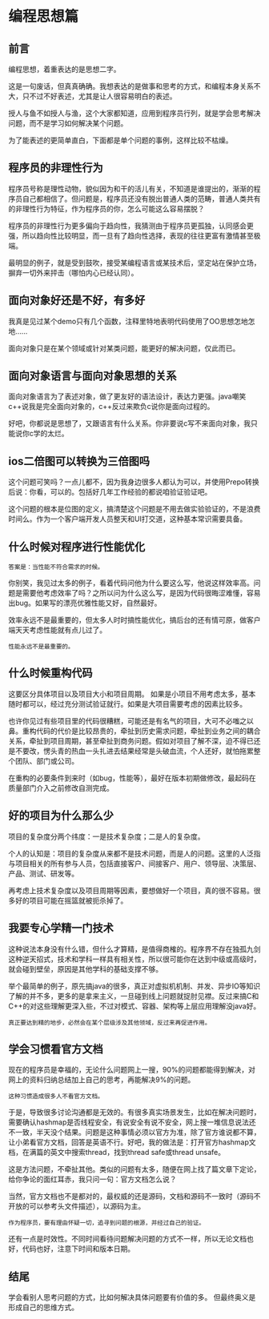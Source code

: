 # 编程思想篇

## 前言

编程思想，着重表达的是思想二字。

这是一句废话，但真真确确。我想表达的是做事和思考的方式，和编程本身关系不大，只不过不好表述，尤其是让人很容易明白的表述。

授人与鱼不如授人与渔，这个大家都知道，应用到程序员行列，就是学会思考解决问题，而不是学习如何解决某个问题。

为了能表述的更简单直白，下面都是单个问题的事例，这样比较不枯燥。

## 程序员的非理性行为

程序员号称是理性动物，貌似因为和干的活儿有关，不知道是谁提出的，渐渐的程序员自己都相信了。但问题是，程序员还没有脱出普通人类的范畴，普通人类共有的非理性行为特征，作为程序员的你，怎么可能这么容易摆脱？

程序员的非理性行为更多偏向于趋向性，我猜测由于程序员更孤独，认同感会更强，所以趋向性比较明显，而一旦有了趋向性选择，表现的往往更富有激情甚至极端。

最明显的例子，就是受到鼓吹，接受某编程语言或某技术后，坚定站在保护立场，摒弃一切外来抨击（哪怕内心已经认同）。

## 面向对象好还是不好，有多好

我真是见过某个demo只有几个函数，注释里特地表明代码使用了OO思想怎地怎地……

面向对象只是在某个领域或针对某类问题，能更好的解决问题，仅此而已。

## 面向对象语言与面向对象思想的关系

面向对象语言为了表述对象，做了更友好的语法设计，表达力更强。java嘲笑c++说我是完全面向对象的，c++反过来欺负c说你是面向过程的。

好吧，你都说是思想了，又跟语言有什么关系。你非要说c写不来面向对象，我只能说你c学的太烂。

## ios二倍图可以转换为三倍图吗

这个问题可笑吗？一点儿都不，因为我身边很多人都认为可以，并使用Prepo转换后说：你看，可以的。包括好几年工作经验的都说咱验证验证吧。

这个问题的根本是位图的定义，搞清楚这个问题是不用去做实验验证的，不是浪费时间么。作为一个客户端开发人员整天和UI打交道，这种基本常识需要具备。

## 什么时候对程序进行性能优化

	答案是：当性能不符合需求的时候。

你别笑，我见过太多的例子，看着代码问他为什么要这么写，他说这样效率高。问题是需要他考虑效率了吗？之所以问为什么这么写，是因为代码很晦涩难懂，容易出bug。如果写的漂亮优雅性能又好，自然最好。

效率永远不是最重要的，但太多人时时搞性能优化，搞后台的还有情可原，做客户端天天考虑性能就有点儿过了。

	性能永远不是最重要的。

## 什么时候重构代码

这要区分具体项目以及项目大小和项目周期。
如果是小项目不用考虑太多，基本随时都可以，经过充分测试验证就行。如果是大项目需要考虑的因素比较多。

也许你见过有些项目里的代码很糟糕，可能还是有名气的项目，大可不必嗤之以鼻。重构代码的代价是比较昂贵的，牵扯到历史需求问题，牵扯到业务之间的耦合关系，牵扯到项目周期，甚至牵扯到商务问题。假如对项目了解不深，迫不得已还是不要改，愣头青的热血一头扎进去结果经常是头破血流，个人还好，就怕拖累整个团队、部门或公司。

在重构的必要条件到来时（如bug，性能等），最好在版本初期做修改，最起码在质量部门介入之前修改自测完成。

## 好的项目为什么那么少

项目的复杂度分两个纬度：一是技术复杂度；二是人的复杂度。

个人的认知是：项目的复杂度从来都不是技术问题，而是人的问题。这里的人泛指与项目相关的所有参与人员，包括直接客户、间接客户、用户、领导层、决策层、产品、测试、研发等。

再考虑上技术复杂度以及项目周期等因素，要想做好一个项目，真的很不容易。很多好的项目可能在摇篮就被扼杀掉了。

## 我要专心学精一门技术

这种说法本身没有什么错，但什么才算精，是值得商榷的。程序界不存在独孤九剑这种逆天招式，技术和学科一样具有相关性，所以很可能你在达到中级或高级时，就会碰到壁垒，原因是其他学科的基础支撑不够。

举个最简单的例子，原先搞java的很多，真正对虚拟机机制、并发、异步IO等知识了解的并不多，更多的是拿来主义，一旦碰到线上问题就捉肘见襟。反过来搞C和C++的对这些理解更深入些，不过对模式、容器、架构等上层应用理解没java好。

	真正要达到精的地步，必然会在某个层级涉及其他领域，反过来再促进作用。

## 学会习惯看官方文档

现在的程序员是幸福的，无论什么问题网上一搜，90%的问题都能得到解决，对网上的资料归纳总结加上自己的思考，再能解决9%的问题。

	这种习惯造成很多人不看官方文档。

于是，导致很多讨论沟通都是无效的。有很多真实场景发生，比如在解决问题时，需要确认hashmap是否线程安全，有说安全有说不安全，网上搜一堆信息说法还不一致，半天没个结果。问题是这种事情必须以官方为准，除了官方谁说都不算，让小弟看官方文档，回答是英语不行。好吧，我的做法是：打开官方hashmap文档，在满篇的英文中搜索thread，找到thread safe或thread unsafe。

这是方法问题，不牵扯其他。类似的问题有太多，随便在网上找了篇文章下定论，给你争论的面红耳赤，我只问一句：官方文档怎么说？

当然，官方文档也不是都对的，最权威的还是源码，文档和源码不一致时（源码不开放的可以参考头文件描述），以源码为主。

	作为程序员，要有理由怀疑一切，追寻到问题的根源，并经过自己的验证。

还有一点是时效性。不同时间看待问题解决问题的方式不一样，所以无论文档也好，代码也好，注意下时间和版本日期。

## 结尾

学会看别人思考问题的方式，比如何解决具体问题要有价值的多。
但最终奥义是形成自己的思维方式。

